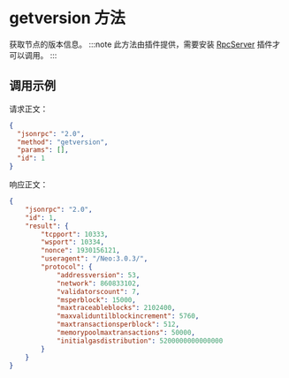 # getversion 方法

获取节点的版本信息。
:::note
此方法由插件提供，需要安装 [RpcServer](https://github.com/neo-project/neo-modules/releases) 插件才可以调用。
:::
## 调用示例

请求正文：

```json
{
  "jsonrpc": "2.0",
  "method": "getversion",
  "params": [],
  "id": 1
}
```

响应正文：

```json
{
    "jsonrpc": "2.0",
    "id": 1,
    "result": {
        "tcpport": 10333,
        "wsport": 10334,
        "nonce": 1930156121,
        "useragent": "/Neo:3.0.3/",
        "protocol": {
            "addressversion": 53,
            "network": 860833102,
            "validatorscount": 7,
            "msperblock": 15000,
            "maxtraceableblocks": 2102400,
            "maxvaliduntilblockincrement": 5760,
            "maxtransactionsperblock": 512,
            "memorypoolmaxtransactions": 50000,
            "initialgasdistribution": 5200000000000000
        }
    }
}
```

